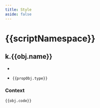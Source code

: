 ```yaml
---
title: Style
aside: false
---
```

<script setup>
import Argument from '@/components/Argument.vue';
import { useData } from 'vitepress'

import { data } from '@/reference.data.js'

const { params } = useData();

const docArr = [...data.scss[params.value.namespace]];
const nameSpaceIndex = docArr.findIndex(o => o.kind === 'namespace');
const nameSpaceObj = docArr.splice(nameSpaceIndex,1)?.[0] || {};
const scriptNamespace = params.value.namespace;
</script>

# {{scriptNamespace}}

<div v-html="nameSpaceObj.description" />
<div v-for="obj in docArr" :key="obj.name">

<h2 :id="obj.name">k.{{obj.name}}</h2>

<div v-html="obj.description" />

<ul>
  <li v-for="propObj in obj.properties" :key="`${obj.name}-${propObj.name}`">
    <Argument>
      <template #name>{{propObj.name}}</template>
      <template #type>{{propObj.type}}</template>
      <template #description>
        <div v-html="propObj.description" />
      </template>
    </Argument>
  </li>
  <li v-for="propObj,i in obj.returns" :key="`${obj.name}-return-${i}`">

`{{propObj.type}}` <div v-html="propObj.description" />

  </li>
</ul>
<div v-if="obj.code">
<h3>Context</h3>

```scss-vue
{{obj.code}}
```
</div>

</div>
